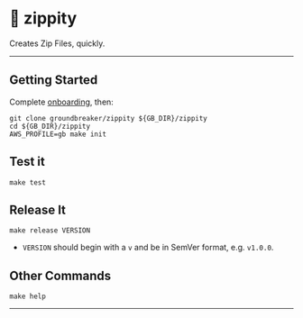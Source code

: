 # :suspension_railway: zippity

Creates Zip Files, quickly.

---

## Getting Started

Complete [onboarding](https://github.com/groundbreaker/codex/wiki/Onboarding), then:

    git clone groundbreaker/zippity ${GB_DIR}/zippity
    cd ${GB_DIR}/zippity
    AWS_PROFILE=gb make init

## Test it

    make test

## Release It

    make release VERSION

- `VERSION` should begin with a `v` and be in SemVer format, e.g. `v1.0.0`.

## Other Commands

    make help

---

